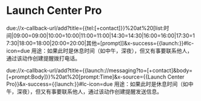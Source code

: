 # Launch Center Pro
due://x-callback-url/add?title={{tel:[+contact]}}%20at%20[list:时间|09:00=09:00‬|10:00=10:00‬|11:00=11:00‬‬|14:30=‭‭14:30‬‬|16:00=‭‭16:00|17:30=17:30|18:00=18:00|20:00=20:00|其他=[prompt]]&x-success={{launch:}}#lc-icon=due
用途：如果此时是休息时间（如中午，深夜），但又有事要联系他人，通过该动作创建提醒拨打电话。

due://x-callback-url/add?title={{launch://messaging?to=[+contact]&body=[+prompt:Body]}}%20at%20[prompt:Time]&x-source={{Launch Center Pro}}&x-success={{launch:}}#lc-icon=due
用途：如果此时是休息时间（如中午，深夜），但又有事要联系他人，通过该动作创建提醒发送信息。
